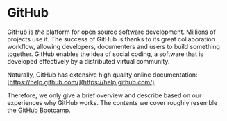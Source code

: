 # GitHub

GitHub is _the_ platform for open source software development. Millions of projects use it. The success of GitHub is thanks to its great collaboration workflow, allowing developers, documenters and users to build something together. GitHub enables the idea of social coding, a software that is developed effectively by a distributed virtual community.

Naturally, GitHub has extensive high quality online documentation: [https://help.github.com/](https://help.github.com/)

Therefore, we only give a brief overview and describe based on our experiences why GitHub works. The contents we cover roughly resemble the [GitHub Bootcamp](https://help.github.com/categories/bootcamp/).


